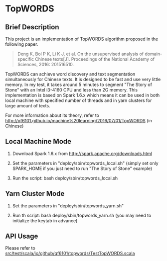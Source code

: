# TopWORDS

## Brief Description

This project is an implementation of TopWORDS algorithm proposed in the following paper.

> Deng K, Bol P K, Li K J, et al. On the unsupervised analysis of domain-specific Chinese texts[J]. Proceedings of the National Academy of Sciences, 2016: 201516510.

TopWORDS can achieve word discovery and text segmentation simultaneously for Chinese texts. It is designed to be fast and use very little memory. In my test, it takes around 5 minutes to segment "The Story of Stone" with an Intel i3-4160 CPU and less than 2G memory. This implementation is based on Spark 1.6.x which means it can be used in both local machine with specified number of threads and in yarn clusters for large amount of texts.

For more information about its theory, refer to http://qf6101.github.io/machine%20learning/2016/07/01/TopWORDS (in Chinese)

## Local Machine Mode

1. Download Spark 1.6.x from http://spark.apache.org/downloads.html

2. Set the parameters in "deploy/sbin/topwords_local.sh" (simply set only SPARK_HOME if you just need to run "The
Story of Stone" example)

3. Run the script: bash deploy/sbin/topwords_local.sh

## Yarn Cluster Mode

1. Set the parameters in "deploy/sbin/topwords_yarn.sh"

2. Run th script: bash deploy/sbin/topwords_yarn.sh (you may need to initialize the keytab in advance)

## API Usage

Please refer to [src/test/scala/io/github/qf6101/topwords/TestTopWORDS.scala](src/test/scala/io/github/qf6101/topwords/TestTopWORDS.scala)
